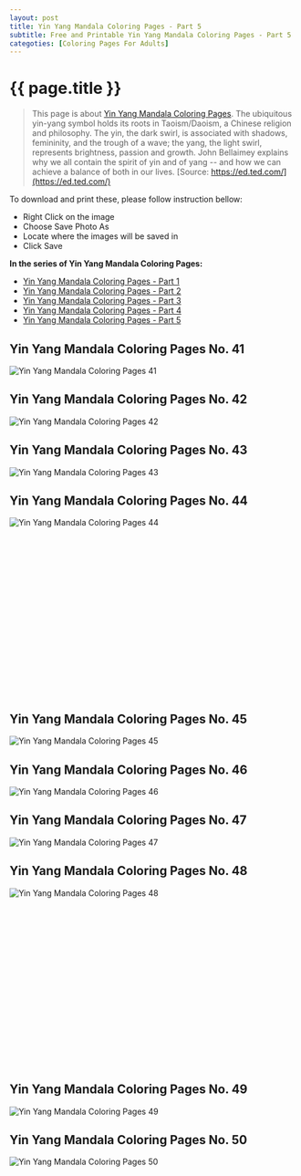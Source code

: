 ```yaml
---
layout: post
title: Yin Yang Mandala Coloring Pages - Part 5
subtitle: Free and Printable Yin Yang Mandala Coloring Pages - Part 5
categoties: [Coloring Pages For Adults]
---
```

{{ page.title }}
================
> This page is about [Yin Yang Mandala Coloring Pages](https://freecoloringpages.github.io/). The ubiquitous yin-yang symbol holds its roots in Taoism/Daoism, a Chinese religion and philosophy. The yin, the dark swirl, is associated with shadows, femininity, and the trough of a wave; the yang, the light swirl, represents brightness, passion and growth. John Bellaimey explains why we all contain the spirit of yin and of yang -- and how we can achieve a balance of both in our lives. [Source: https://ed.ted.com/](https://ed.ted.com/)

To download and print these, please follow instruction bellow:
* Right Click on the image 
* Choose Save Photo As 
* Locate where the images will be saved in 
* Click Save

**In the series of Yin Yang Mandala Coloring Pages:**

* [Yin Yang Mandala Coloring Pages - Part 1](https://freecoloringpages.github.io/2017/11/28/Yin-Yang-Mandala-Coloring-Pages-part-1.html)
* [Yin Yang Mandala Coloring Pages - Part 2](https://freecoloringpages.github.io/2017/11/28/Yin-Yang-Mandala-Coloring-Pages-part-2.html)
* [Yin Yang Mandala Coloring Pages - Part 3](https://freecoloringpages.github.io/2017/11/28/Yin-Yang-Mandala-Coloring-Pages-part-3.html)
* [Yin Yang Mandala Coloring Pages - Part 4](https://freecoloringpages.github.io/2017/11/28/Yin-Yang-Mandala-Coloring-Pages-part-4.html)
* [Yin Yang Mandala Coloring Pages - Part 5](https://freecoloringpages.github.io/2017/11/28/Yin-Yang-Mandala-Coloring-Pages-part-5.html)

## Yin Yang Mandala Coloring Pages No. 41
![Yin Yang Mandala Coloring Pages 41](https://freecoloringpages.github.io/img1/Yin-Yang-Mandala-Coloring-Pages%20(41).jpg "Yin Yang Mandala Coloring Pages 41")

## Yin Yang Mandala Coloring Pages No. 42
![Yin Yang Mandala Coloring Pages 42](https://freecoloringpages.github.io/img1/Yin-Yang-Mandala-Coloring-Pages%20(42).jpg "Yin Yang Mandala Coloring Pages 42")

## Yin Yang Mandala Coloring Pages No. 43
![Yin Yang Mandala Coloring Pages 43](https://freecoloringpages.github.io/img1/Yin-Yang-Mandala-Coloring-Pages%20(43).jpg "Yin Yang Mandala Coloring Pages 43")

## Yin Yang Mandala Coloring Pages No. 44
![Yin Yang Mandala Coloring Pages 44](https://freecoloringpages.github.io/img1/Yin-Yang-Mandala-Coloring-Pages%20(44).jpg "Yin Yang Mandala Coloring Pages 44")

<script async src="//pagead2.googlesyndication.com/pagead/js/adsbygoogle.js"></script><!-- Texxtonly --><ins class="adsbygoogle" style="display:inline-block;width:336px;height:280px" data-ad-client="ca-pub-6753140515841889" data-ad-slot="3207852233"></ins><script>(adsbygoogle = window.adsbygoogle || []).push({}); </script>

## Yin Yang Mandala Coloring Pages No. 45
![Yin Yang Mandala Coloring Pages 45](https://freecoloringpages.github.io/img1/Yin-Yang-Mandala-Coloring-Pages%20(45).jpg "Yin Yang Mandala Coloring Pages 45")

## Yin Yang Mandala Coloring Pages No. 46
![Yin Yang Mandala Coloring Pages 46](https://freecoloringpages.github.io/img1/Yin-Yang-Mandala-Coloring-Pages%20(46).jpg "Yin Yang Mandala Coloring Pages 46")

## Yin Yang Mandala Coloring Pages No. 47
![Yin Yang Mandala Coloring Pages 47](https://freecoloringpages.github.io/img1/Yin-Yang-Mandala-Coloring-Pages%20(47).jpg "Yin Yang Mandala Coloring Pages 47")

## Yin Yang Mandala Coloring Pages No. 48
![Yin Yang Mandala Coloring Pages 48](https://freecoloringpages.github.io/img1/Yin-Yang-Mandala-Coloring-Pages%20(48).jpg "Yin Yang Mandala Coloring Pages 48")

<script async src="//pagead2.googlesyndication.com/pagead/js/adsbygoogle.js"></script><!-- Texxtonly --><ins class="adsbygoogle" style="display:inline-block;width:336px;height:280px" data-ad-client="ca-pub-6753140515841889" data-ad-slot="3207852233"></ins><script>(adsbygoogle = window.adsbygoogle || []).push({}); </script>

## Yin Yang Mandala Coloring Pages No. 49
![Yin Yang Mandala Coloring Pages 49](https://freecoloringpages.github.io/img1/Yin-Yang-Mandala-Coloring-Pages%20(49).jpg "Yin Yang Mandala Coloring Pages 49")

## Yin Yang Mandala Coloring Pages No. 50
![Yin Yang Mandala Coloring Pages 50](https://freecoloringpages.github.io/img1/Yin-Yang-Mandala-Coloring-Pages%20(50).jpg "Yin Yang Mandala Coloring Pages 50")

